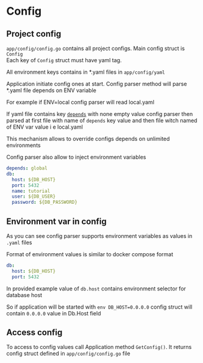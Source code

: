 # Config

## Project config
`app/config/config.go` contains all project configs. Main config struct is `Config`<br>
Each key of `Config` struct must have yaml tag.

All environment keys contains in *.yaml files in `app/config/yaml`

Application initiate config ones at start. Config parser method will parse *.yaml file depends
on ENV variable

For example if ENV=local config parser will read local.yaml

If yaml file contains key [`depends`](depends.md) with none empty value config parser then 
parsed at first file with name of `depends` key value and then file witch named of ENV var value i e local.yaml

This mechanism allows to override configs depends on unlimited environments

Config parser also allow to inject environment variables 

```yaml
depends: global
db:
  host: ${DB_HOST}
  port: 5432
  name: tutorial
  user: ${DB_USER}
  password: ${DB_PASSWORD}
```

## Environment var in config
As you can see config parser supports environment variables as values in `.yaml` files

Format of environment values is similar to docker compose format
```yaml
db:
  host: ${DB_HOST}
  port: 5432
```
In provided example value of `db.host` contains environment selector for database host

So if application will be started with `env DB_HOST=0.0.0.0` config struct will contain `0.0.0.0` value in Db.Host field
## Access config

To access to config values call Application method `GetConfig()`. 
It returns config struct defined in `app/config/config.go` file